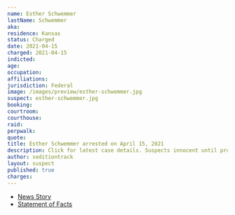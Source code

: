 ```yaml
---
name: Esther Schwemmer
lastName: Schwemmer
aka:
residence: Kansas
status: Charged
date: 2021-04-15
charged: 2021-04-15
indicted:
age:
occupation:
affiliations:
jurisdiction: Federal
image: /images/preview/esther-schwemmer.jpg
suspect: esther-schwemmer.jpg
booking:
courtroom:
courthouse:
raid:
perpwalk:
quote:
title: Esther Schwemmer arrested on April 15, 2021
description: Click for latest case details. Suspects innocent until proven guilty.
author: seditiontrack
layout: suspect
published: true
charges:
---
```

- [News Story](https://www.msn.com/en-us/news/us/two-kansas-women-arrested-in-jan-6-capitol-riot/ar-BB1g2yEp)
- [Statement of Facts](https://extremism.gwu.edu/sites/g/files/zaxdzs2191/f/Jennifer%20Parks%20and%20Esther%20Schwemmer%20Statement%20of%20Facts.pdf)
